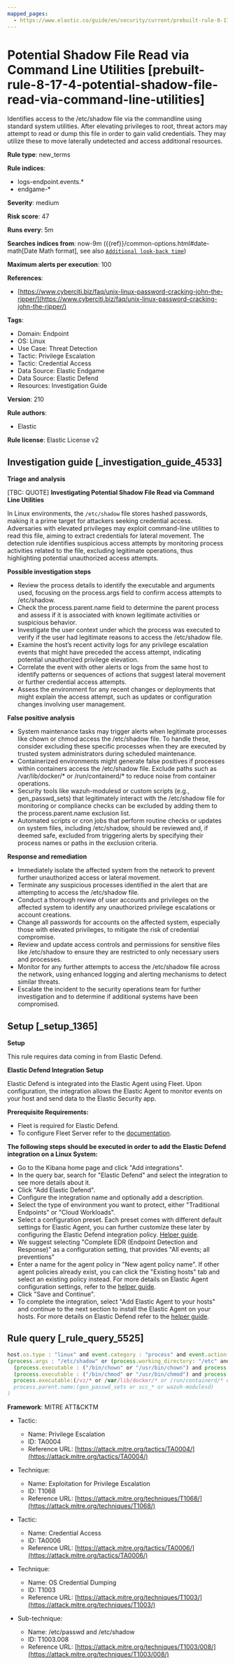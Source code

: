 ```yaml
---
mapped_pages:
  - https://www.elastic.co/guide/en/security/current/prebuilt-rule-8-17-4-potential-shadow-file-read-via-command-line-utilities.html
---
```


# Potential Shadow File Read via Command Line Utilities [prebuilt-rule-8-17-4-potential-shadow-file-read-via-command-line-utilities]

Identifies access to the /etc/shadow file via the commandline using standard system utilities. After elevating privileges to root, threat actors may attempt to read or dump this file in order to gain valid credentials. They may utilize these to move laterally undetected and access additional resources.

**Rule type**: new_terms

**Rule indices**:

* logs-endpoint.events.*
* endgame-*

**Severity**: medium

**Risk score**: 47

**Runs every**: 5m

**Searches indices from**: now-9m ({{ref}}/common-options.html#date-math[Date Math format], see also [`Additional look-back time`](docs-content://solutions/security/detect-and-alert/create-detection-rule.md#rule-schedule))

**Maximum alerts per execution**: 100

**References**:

* [https://www.cyberciti.biz/faq/unix-linux-password-cracking-john-the-ripper/](https://www.cyberciti.biz/faq/unix-linux-password-cracking-john-the-ripper/)

**Tags**:

* Domain: Endpoint
* OS: Linux
* Use Case: Threat Detection
* Tactic: Privilege Escalation
* Tactic: Credential Access
* Data Source: Elastic Endgame
* Data Source: Elastic Defend
* Resources: Investigation Guide

**Version**: 210

**Rule authors**:

* Elastic

**Rule license**: Elastic License v2

## Investigation guide [_investigation_guide_4533]

**Triage and analysis**

[TBC: QUOTE]
**Investigating Potential Shadow File Read via Command Line Utilities**

In Linux environments, the `/etc/shadow` file stores hashed passwords, making it a prime target for attackers seeking credential access. Adversaries with elevated privileges may exploit command-line utilities to read this file, aiming to extract credentials for lateral movement. The detection rule identifies suspicious access attempts by monitoring process activities related to the file, excluding legitimate operations, thus highlighting potential unauthorized access attempts.

**Possible investigation steps**

* Review the process details to identify the executable and arguments used, focusing on the process.args field to confirm access attempts to /etc/shadow.
* Check the process.parent.name field to determine the parent process and assess if it is associated with known legitimate activities or suspicious behavior.
* Investigate the user context under which the process was executed to verify if the user had legitimate reasons to access the /etc/shadow file.
* Examine the host’s recent activity logs for any privilege escalation events that might have preceded the access attempt, indicating potential unauthorized privilege elevation.
* Correlate the event with other alerts or logs from the same host to identify patterns or sequences of actions that suggest lateral movement or further credential access attempts.
* Assess the environment for any recent changes or deployments that might explain the access attempt, such as updates or configuration changes involving user management.

**False positive analysis**

* System maintenance tasks may trigger alerts when legitimate processes like chown or chmod access the /etc/shadow file. To handle these, consider excluding these specific processes when they are executed by trusted system administrators during scheduled maintenance.
* Containerized environments might generate false positives if processes within containers access the /etc/shadow file. Exclude paths such as /var/lib/docker/* or /run/containerd/* to reduce noise from container operations.
* Security tools like wazuh-modulesd or custom scripts (e.g., gen_passwd_sets) that legitimately interact with the /etc/shadow file for monitoring or compliance checks can be excluded by adding them to the process.parent.name exclusion list.
* Automated scripts or cron jobs that perform routine checks or updates on system files, including /etc/shadow, should be reviewed and, if deemed safe, excluded from triggering alerts by specifying their process names or paths in the exclusion criteria.

**Response and remediation**

* Immediately isolate the affected system from the network to prevent further unauthorized access or lateral movement.
* Terminate any suspicious processes identified in the alert that are attempting to access the /etc/shadow file.
* Conduct a thorough review of user accounts and privileges on the affected system to identify any unauthorized privilege escalations or account creations.
* Change all passwords for accounts on the affected system, especially those with elevated privileges, to mitigate the risk of credential compromise.
* Review and update access controls and permissions for sensitive files like /etc/shadow to ensure they are restricted to only necessary users and processes.
* Monitor for any further attempts to access the /etc/shadow file across the network, using enhanced logging and alerting mechanisms to detect similar threats.
* Escalate the incident to the security operations team for further investigation and to determine if additional systems have been compromised.


## Setup [_setup_1365]

**Setup**

This rule requires data coming in from Elastic Defend.

**Elastic Defend Integration Setup**

Elastic Defend is integrated into the Elastic Agent using Fleet. Upon configuration, the integration allows the Elastic Agent to monitor events on your host and send data to the Elastic Security app.

**Prerequisite Requirements:**

* Fleet is required for Elastic Defend.
* To configure Fleet Server refer to the [documentation](docs-content://reference/ingestion-tools/fleet/fleet-server.md).

**The following steps should be executed in order to add the Elastic Defend integration on a Linux System:**

* Go to the Kibana home page and click "Add integrations".
* In the query bar, search for "Elastic Defend" and select the integration to see more details about it.
* Click "Add Elastic Defend".
* Configure the integration name and optionally add a description.
* Select the type of environment you want to protect, either "Traditional Endpoints" or "Cloud Workloads".
* Select a configuration preset. Each preset comes with different default settings for Elastic Agent, you can further customize these later by configuring the Elastic Defend integration policy. [Helper guide](docs-content://solutions/security/configure-elastic-defend/configure-an-integration-policy-for-elastic-defend.md).
* We suggest selecting "Complete EDR (Endpoint Detection and Response)" as a configuration setting, that provides "All events; all preventions"
* Enter a name for the agent policy in "New agent policy name". If other agent policies already exist, you can click the "Existing hosts" tab and select an existing policy instead. For more details on Elastic Agent configuration settings, refer to the [helper guide](docs-content://reference/ingestion-tools/fleet/agent-policy.md).
* Click "Save and Continue".
* To complete the integration, select "Add Elastic Agent to your hosts" and continue to the next section to install the Elastic Agent on your hosts. For more details on Elastic Defend refer to the [helper guide](docs-content://solutions/security/configure-elastic-defend/install-elastic-defend.md).


## Rule query [_rule_query_5525]

```js
host.os.type : "linux" and event.category : "process" and event.action : ("exec" or "exec_event") and
(process.args : "/etc/shadow" or (process.working_directory: "/etc" and process.args: "shadow")) and not (
  (process.executable : ("/bin/chown" or "/usr/bin/chown") and process.args : "root:shadow") or
  (process.executable : ("/bin/chmod" or "/usr/bin/chmod") and process.args : "640") or
  process.executable:(/vz/* or /var/lib/docker/* or /run/containerd/* or /tmp/.criu* or /tmp/newroot/*) or
  process.parent.name:(gen_passwd_sets or scc_* or wazuh-modulesd)
)
```

**Framework**: MITRE ATT&CKTM

* Tactic:

    * Name: Privilege Escalation
    * ID: TA0004
    * Reference URL: [https://attack.mitre.org/tactics/TA0004/](https://attack.mitre.org/tactics/TA0004/)

* Technique:

    * Name: Exploitation for Privilege Escalation
    * ID: T1068
    * Reference URL: [https://attack.mitre.org/techniques/T1068/](https://attack.mitre.org/techniques/T1068/)

* Tactic:

    * Name: Credential Access
    * ID: TA0006
    * Reference URL: [https://attack.mitre.org/tactics/TA0006/](https://attack.mitre.org/tactics/TA0006/)

* Technique:

    * Name: OS Credential Dumping
    * ID: T1003
    * Reference URL: [https://attack.mitre.org/techniques/T1003/](https://attack.mitre.org/techniques/T1003/)

* Sub-technique:

    * Name: /etc/passwd and /etc/shadow
    * ID: T1003.008
    * Reference URL: [https://attack.mitre.org/techniques/T1003/008/](https://attack.mitre.org/techniques/T1003/008/)



